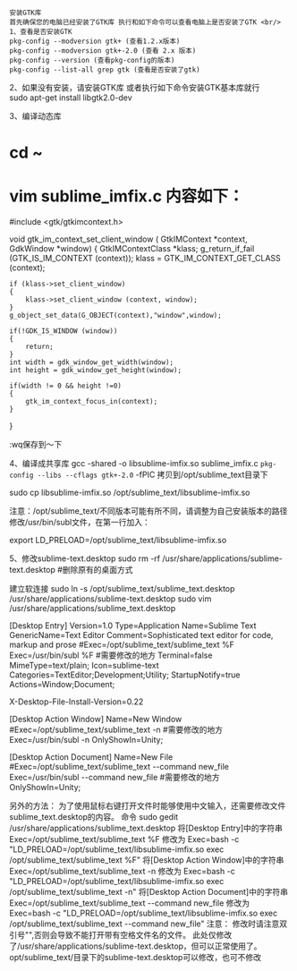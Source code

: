 ```
安装GTK库
首先确保您的电脑已经安装了GTK库 执行和如下命令可以查看电脑上是否安装了GTK <br/>
1、查看是否安装GTK
pkg-config --modversion gtk+ (查看1.2.x版本)
pkg-config --modversion gtk+-2.0 (查看 2.x 版本)
pkg-config --version (查看pkg-config的版本)
pkg-config --list-all grep gtk (查看是否安装了gtk)
```
2、如果没有安装，请安装GTK库 
或者执行如下命令安装GTK基本库就行<br/>
sudo apt-get install libgtk2.0-dev

3、编译动态库 
# cd ~ 
# vim sublime_imfix.c 内容如下： 
#include <gtk/gtkimcontext.h>

void 
gtk_im_context_set_client_window (
                                GtkIMContext *context,
                                GdkWindow    *window)
{
    GtkIMContextClass *klass;
    g_return_if_fail (GTK_IS_IM_CONTEXT (context));
    klass = GTK_IM_CONTEXT_GET_CLASS (context);

    if (klass->set_client_window)
    {
        klass->set_client_window (context, window);
    }
    g_object_set_data(G_OBJECT(context),"window",window);

    if(!GDK_IS_WINDOW (window))
    {
        return;
    }
    int width = gdk_window_get_width(window);
    int height = gdk_window_get_height(window);

    if(width != 0 && height !=0)
    {
        gtk_im_context_focus_in(context);
    }

    
}

:wq保存到～下

4、编译成共享库
gcc -shared -o libsublime-imfix.so sublime_imfix.c  `pkg-config --libs --cflags gtk+-2.0` -fPIC
拷贝到/opt/sublime_text目录下

sudo cp libsublime-imfix.so /opt/sublime_text/libsublime-imfix.so

注意：/opt/sublime_text/不同版本可能有所不同，请调整为自己安装版本的路径 
修改/usr/bin/subl文件，在第一行加入：

export LD_PRELOAD=/opt/sublime_text/libsublime-imfix.so

5、修改sublime-text.desktop
sudo rm -rf /usr/share/applications/sublime-text.desktop #删除原有的桌面方式

建立软连接
sudo ln -s /opt/sublime_text/sublime_text.desktop /usr/share/applications/sublime-text.desktop
sudo vim /usr/share/applications/sublime_text.desktop

[Desktop Entry]
Version=1.0
Type=Application
Name=Sublime Text
GenericName=Text Editor
Comment=Sophisticated text editor for code, markup and prose
#Exec=/opt/sublime_text/sublime_text %F 
Exec=/usr/bin/subl %F #需要修改的地方
Terminal=false
MimeType=text/plain;
Icon=sublime-text
Categories=TextEditor;Development;Utility;
StartupNotify=true
Actions=Window;Document;

X-Desktop-File-Install-Version=0.22

[Desktop Action Window]
Name=New Window
#Exec=/opt/sublime_text/sublime_text -n  #需要修改的地方
Exec=/usr/bin/subl -n
OnlyShowIn=Unity;

[Desktop Action Document]
Name=New File
#Exec=/opt/sublime_text/sublime_text --command new_file
Exec=/usr/bin/subl --command new_file #需要修改的地方
OnlyShowIn=Unity;

另外的方法：
为了使用鼠标右键打开文件时能够使用中文输入，还需要修改文件sublime_text.desktop的内容。
命令
sudo gedit /usr/share/applications/sublime_text.desktop
将[Desktop Entry]中的字符串
Exec=/opt/sublime_text/sublime_text %F
修改为
Exec=bash -c "LD_PRELOAD=/opt/sublime_text/libsublime-imfix.so exec /opt/sublime_text/sublime_text %F"
将[Desktop Action Window]中的字符串
Exec=/opt/sublime_text/sublime_text -n
修改为
Exec=bash -c "LD_PRELOAD=/opt/sublime_text/libsublime-imfix.so exec /opt/sublime_text/sublime_text -n"
将[Desktop Action Document]中的字符串
Exec=/opt/sublime_text/sublime_text --command new_file
修改为
Exec=bash -c "LD_PRELOAD=/opt/sublime_text/libsublime-imfix.so exec /opt/sublime_text/sublime_text --command new_file"
注意：
修改时请注意双引号"",否则会导致不能打开带有空格文件名的文件。
此处仅修改了/usr/share/applications/sublime-text.desktop，但可以正常使用了。
opt/sublime_text/目录下的sublime-text.desktop可以修改，也可不修改
```






